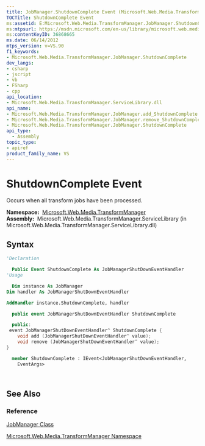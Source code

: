 ```yaml
---
title: JobManager.ShutdownComplete Event (Microsoft.Web.Media.TransformManager)
TOCTitle: ShutdownComplete Event
ms:assetid: E:Microsoft.Web.Media.TransformManager.JobManager.ShutdownComplete
ms:mtpsurl: https://msdn.microsoft.com/en-us/library/microsoft.web.media.transformmanager.jobmanager.shutdowncomplete(v=VS.90)
ms:contentKeyID: 36868665
ms.date: 06/14/2012
mtps_version: v=VS.90
f1_keywords:
- Microsoft.Web.Media.TransformManager.JobManager.ShutdownComplete
dev_langs:
- csharp
- jscript
- vb
- FSharp
- cpp
api_location:
- Microsoft.Web.Media.TransformManager.ServiceLibrary.dll
api_name:
- Microsoft.Web.Media.TransformManager.JobManager.add_ShutdownComplete
- Microsoft.Web.Media.TransformManager.JobManager.remove_ShutdownComplete
- Microsoft.Web.Media.TransformManager.JobManager.ShutdownComplete
api_type:
  - Assembly
topic_type:
- apiref
product_family_name: VS
---
```


# ShutdownComplete Event

Occurs when all transform jobs have been processed.

**Namespace:**  [Microsoft.Web.Media.TransformManager](microsoft-web-media-transformmanager-namespace.md)  
**Assembly:**  Microsoft.Web.Media.TransformManager.ServiceLibrary (in Microsoft.Web.Media.TransformManager.ServiceLibrary.dll)

## Syntax

```vb
'Declaration

  Public Event ShutdownComplete As JobManagerShutDownEventHandler
'Usage

  Dim instance As JobManager
Dim handler As JobManagerShutDownEventHandler

AddHandler instance.ShutdownComplete, handler
```

```csharp
  public event JobManagerShutDownEventHandler ShutdownComplete
```

```cpp
  public:
 event JobManagerShutDownEventHandler^ ShutdownComplete {
    void add (JobManagerShutDownEventHandler^ value);
    void remove (JobManagerShutDownEventHandler^ value);
}
```

``` fsharp
  member ShutdownComplete : IEvent<JobManagerShutDownEventHandler,
    EventArgs>
```

```jscript
  
```

## See Also

### Reference

[JobManager Class](jobmanager-class-microsoft-web-media-transformmanager.md)

[Microsoft.Web.Media.TransformManager Namespace](microsoft-web-media-transformmanager-namespace.md)

